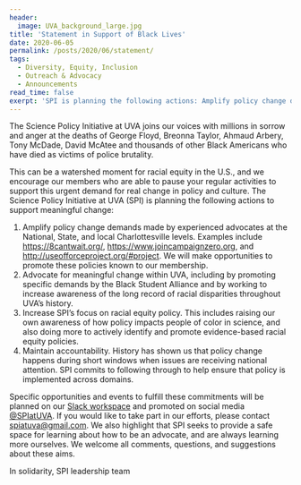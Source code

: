 ```yaml
---
header:
  image: UVA_background_large.jpg
title: 'Statement in Support of Black Lives'
date: 2020-06-05
permalink: /posts/2020/06/statement/
tags:
  - Diversity, Equity, Inclusion
  - Outreach & Advocacy
  - Announcements
read_time: false
exerpt: 'SPI is planning the following actions: Amplify policy change demands made by experienced advocates at the National, State, and local Charlottesville levels; Advocate for meaningful change within UVA; Increase our focus on racial equity policy; Maintain accountability within our communities. Click to read full statement.'
---
```


The Science Policy Initiative at UVA joins our voices with millions in sorrow and anger at the deaths of George Floyd, Breonna Taylor, Ahmaud Arbery, Tony McDade, David McAtee and thousands of other Black Americans who have died as victims of police brutality.

This can be a watershed moment for racial equity in the U.S., and we encourage our members who are able to pause your regular activities to support this urgent demand for real change in policy and culture. The Science Policy Initiative at UVA (SPI) is planning the following actions to support meaningful change:
1. Amplify policy change demands made by experienced advocates at the National, State, and local Charlottesville levels. Examples include https://8cantwait.org/, https://www.joincampaignzero.org, and http://useofforceproject.org/#project. We will make opportunities to promote these policies known to our membership.
2. Advocate for meaningful change within UVA, including by promoting specific demands by the Black Student Alliance and by working to increase awareness of the long record of racial disparities throughout UVA’s history.
3. Increase SPI’s focus on racial equity policy. This includes raising our own awareness of how policy impacts people of color in science, and also doing more to actively identify and promote evidence-based racial equity policies.
4. Maintain accountability. History has shown us that policy change happens during short windows when issues are receiving national attention. SPI commits to following through to help ensure that policy is implemented across domains.

Specific opportunities and events to fulfill these commitments will be planned on our [Slack workspace](spiativa.slack.com) and promoted on social media [@SPIatUVA](https://twitter.com/SPIatUVA). If you would like to take part in our efforts, please contact [spiatuva@gmail.com](mailto:spiatuva@gmail.com). We also highlight that SPI seeks to provide a safe space for learning about how to be an advocate, and are always learning more ourselves. We welcome all comments, questions, and suggestions about these aims.

In solidarity,
SPI leadership team

